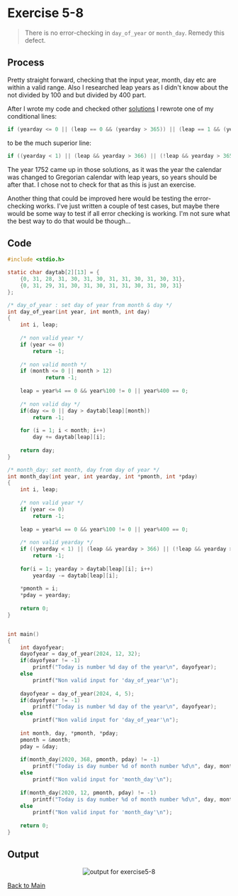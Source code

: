 # Exercise 5-8

> There is no error-checking in `day_of_year` or `month_day`. Remedy this defect.

## Process
Pretty straight forward, checking that the input year, month, day etc are within a valid range. Also I researched leap years as I didn't know about the not divided by 100 and but divided by 400 part.

After I wrote my code and checked other [solutions](https://clc-wiki.net/wiki/K%26R2_solutions:Chapter_5:Exercise_8) I rewrote one of my conditional lines:
```c
if (yearday <= 0 || (leap == 0 && (yearday > 365)) || (leap == 1 && (yearday > 366)))
```
to be the much superior line:
```c
if ((yearday < 1) || (leap && yearday > 366) || (!leap && yearday > 365))
```

The year 1752 came up in those solutions, as it was the year the calendar was changed to Gregorian calendar with leap years, so years should be after that. I chose not to check for that as this is just an exercise.

Another thing that could be improved here would be testing the error-checking works. I've just written a couple of test cases, but maybe there would be some way to test if all error checking is working. 
I'm not sure what the best way to do that would be though...

## Code
```c
#include <stdio.h>

static char daytab[2][13] = {
	{0, 31, 28, 31, 30, 31, 30, 31, 31, 30, 31, 30, 31},
	{0, 31, 29, 31, 30, 31, 30, 31, 31, 30, 31, 30, 31}
};

/* day_of_year : set day of year from month & day */
int day_of_year(int year, int month, int day)
{
	int i, leap;
	
	/* non valid year */
	if (year <= 0)
		return -1;
	
	/* non valid month */
	if (month <= 0 || month > 12)
			return -1;
	
	leap = year%4 == 0 && year%100 != 0 || year%400 == 0;
	
	/* non valid day */
	if(day <= 0 || day > daytab[leap][month])
		return -1;
	
	for (i = 1; i < month; i++)
		day += daytab[leap][i];
	
	return day;
}

/* month_day: set month, day from day of year */
int month_day(int year, int yearday, int *pmonth, int *pday)
{
	int i, leap;
	
	/* non valid year */
	if (year <= 0)
		return -1;
	
	leap = year%4 == 0 && year%100 != 0 || year%400 == 0;
	
	/* non valid yearday */
	if ((yearday < 1) || (leap && yearday > 366) || (!leap && yearday > 365))
		return -1;
	
	for(i = 1; yearday > daytab[leap][i]; i++)
		yearday -= daytab[leap][i];
	
	*pmonth = i;
	*pday = yearday;
	
	return 0;
}


int main()
{
	int dayofyear;
	dayofyear = day_of_year(2024, 12, 32);
	if(dayofyear != -1)
		printf("Today is number %d day of the year\n", dayofyear);
	else
		printf("Non valid input for 'day_of_year'\n");
	
	dayofyear = day_of_year(2024, 4, 5);
	if(dayofyear != -1)
		printf("Today is number %d day of the year\n", dayofyear);
	else
		printf("Non valid input for 'day_of_year'\n");
	
	int month, day, *pmonth, *pday;
	pmonth = &month;
	pday = &day;
	
	if(month_day(2020, 368, pmonth, pday) != -1)
		printf("Today is day number %d of month number %d\n", day, month);
	else
		printf("Non valid input for 'month_day'\n");
	
	if(month_day(2020, 12, pmonth, pday) != -1)
		printf("Today is day number %d of month number %d\n", day, month);
	else
		printf("Non valid input for 'month_day'\n");
		
	return 0;
}
```

## Output
<p align="center">
  <image src="../assets/exercise5-8.jpg" alt="output for exercise5-8" />
</p>

[Back to Main](../readme.md)
